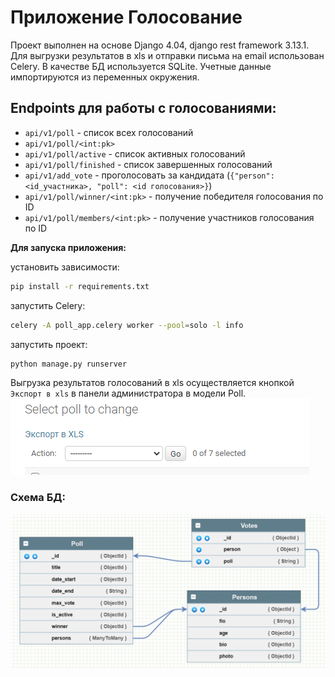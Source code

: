 # **Приложение Голосование**

Проект выполнен на основе Django 4.04, django rest framework 3.13.1.
Для выгрузки результатов в xls и отправки письма на email использован Celery. 
В качестве БД используется SQLite.
Учетные данные импортируются из переменных окружения.

## Endpoints для работы с голосованиями:
   
* `api/v1/poll` - список всех голосований
* `api/v1/poll/<int:pk>`
* `api/v1/poll/active` - список активных голосований
* `api/v1/poll/finished` - список завершенных голосований
* `api/v1/add_vote` - проголосовать за кандидата (`{"person": <id_участника>, "poll": <id голосования>}`)
* `api/v1/poll/winner/<int:pk>` - получение победителя голосования по ID
* `api/v1/poll/members/<int:pk>` - получение участников голосования по ID



**Для запуска приложения:**

установить зависимости:
```bash
pip install -r requirements.txt
```

запустить Celery:

```bash
celery -A poll_app.celery worker --pool=solo -l info
```

запустить проект:
```bash
python manage.py runserver
```

Выгрузка результатов голосований в xls осуществляется кнопкой `Экспорт в xls` в панели администратора в модели Poll.
![](Screenshots/1.png)


### Схема БД:
![](Screenshots/chrome_kuMT1sgD9x.png)